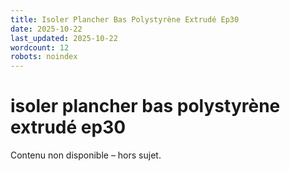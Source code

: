 ```yaml
---
title: Isoler Plancher Bas Polystyrène Extrudé Ep30
date: 2025-10-22
last_updated: 2025-10-22
wordcount: 12
robots: noindex
---
```


# isoler plancher bas polystyrène extrudé ep30

Contenu non disponible – hors sujet.